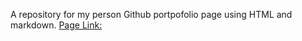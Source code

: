 A repository for my person Github portpofolio page using HTML and markdown. [Page Link:](maayeesha.github.io)
